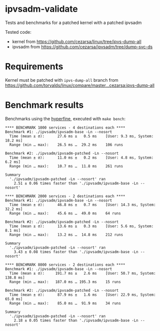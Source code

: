 # ipvsadm-validate

Tests and benchmarks for a patched kernel with a patched ipvsadm

Tested code:

* kernel from https://github.com/cezarsa/linux/tree/ipvs-dump-all
* ipvsadm from https://github.com/cezarsa/ipvsadm/tree/dump-svc-ds

# Requirements

Kernel must be patched with `ipvs-dump-all` branch from https://github.com/torvalds/linux/compare/master...cezarsa:ipvs-dump-all

# Benchmark results

Benchmarks using the [hyperfine](https://github.com/sharkdp/hyperfine),
executed with `make bench`:

```
**** BENCHMARK 1000 services - 4 destinations each ****
Benchmark #1: ./ipvsadm/ipvsadm-base -Ln --nosort
  Time (mean ± σ):      27.6 ms ±   0.5 ms    [User: 9.3 ms, System: 18.2 ms]
  Range (min … max):    26.5 ms …  29.2 ms    106 runs

Benchmark #2: ./ipvsadm/ipvsadm-patched -Ln --nosort
  Time (mean ± σ):      11.0 ms ±   0.2 ms    [User: 4.8 ms, System: 6.2 ms]
  Range (min … max):    10.7 ms …  11.8 ms    261 runs

Summary
  './ipvsadm/ipvsadm-patched -Ln --nosort' ran
    2.51 ± 0.06 times faster than './ipvsadm/ipvsadm-base -Ln --nosort'

**** BENCHMARK 2000 services - 2 destinations each ****
Benchmark #1: ./ipvsadm/ipvsadm-base -Ln --nosort
  Time (mean ± σ):      46.8 ms ±   0.7 ms    [User: 14.3 ms, System: 32.2 ms]
  Range (min … max):    45.6 ms …  49.0 ms    64 runs

Benchmark #2: ./ipvsadm/ipvsadm-patched -Ln --nosort
  Time (mean ± σ):      13.6 ms ±   0.3 ms    [User: 5.6 ms, System: 8.1 ms]
  Range (min … max):    13.2 ms …  14.8 ms    212 runs

Summary
  './ipvsadm/ipvsadm-patched -Ln --nosort' ran
    3.43 ± 0.08 times faster than './ipvsadm/ipvsadm-base -Ln --nosort'

**** BENCHMARK 8000 services - 2 destinations each ****
Benchmark #1: ./ipvsadm/ipvsadm-base -Ln --nosort
  Time (mean ± σ):     191.7 ms ±   2.6 ms    [User: 50.7 ms, System: 138.8 ms]
  Range (min … max):   187.0 ms … 195.3 ms    15 runs

Benchmark #2: ./ipvsadm/ipvsadm-patched -Ln --nosort
  Time (mean ± σ):      87.9 ms ±   1.6 ms    [User: 22.9 ms, System: 65.0 ms]
  Range (min … max):    85.0 ms …  91.9 ms    34 runs

Summary
  './ipvsadm/ipvsadm-patched -Ln --nosort' ran
    2.18 ± 0.05 times faster than './ipvsadm/ipvsadm-base -Ln --nosort'
```